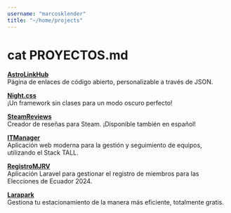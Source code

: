 ```yaml
---
username: "marcosklender"
title: "~/home/projects"
---
```


# cat PROYECTOS.md

[**AstroLinkHub**](https://astrolinkhub.netlify.app)\
Página de enlaces de código abierto, personalizable a través de JSON.

[**Night.css**](https://marcosklender.github.io/night.css)\
¡Un framework sin clases para un modo oscuro perfecto!

[**SteamReviews**](https://steamreview.netlify.app)\
Creador de reseñas para Steam. ¡Disponible también en español!

[**ITManager**](https://github.com/MarcosKlender/ITManager)\
Aplicación web moderna para la gestión y seguimiento de equipos, utilizando el Stack TALL.

[**RegistroMJRV**](https://github.com/MarcosKlender/RegistroMJRV)\
Aplicación Laravel para gestionar el registro de miembros para las Elecciones de Ecuador 2024.

[**Larapark**](https://github.com/MarcosKlender/Larapark)\
Gestiona tu estacionamiento de la manera más eficiente, totalmente gratis.
